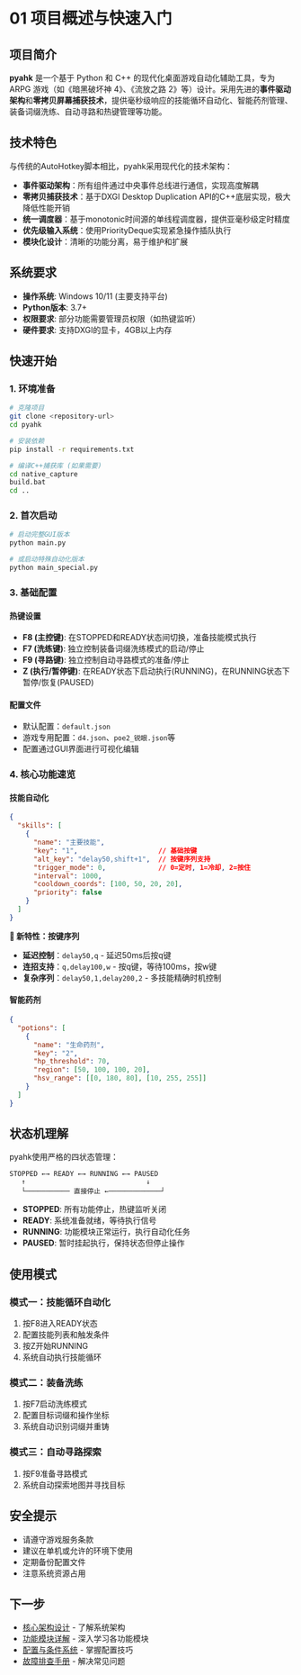 # 01 项目概述与快速入门

## 项目简介

**pyahk** 是一个基于 Python 和 C++ 的现代化桌面游戏自动化辅助工具，专为 ARPG 游戏（如《暗黑破坏神 4》、《流放之路 2》等）设计。采用先进的**事件驱动架构**和**零拷贝屏幕捕获技术**，提供毫秒级响应的技能循环自动化、智能药剂管理、装备词缀洗练、自动寻路和热键管理等功能。

## 技术特色

与传统的AutoHotkey脚本相比，pyahk采用现代化的技术架构：

- **事件驱动架构**：所有组件通过中央事件总线进行通信，实现高度解耦
- **零拷贝捕获技术**：基于DXGI Desktop Duplication API的C++底层实现，极大降低性能开销
- **统一调度器**：基于monotonic时间源的单线程调度器，提供亚毫秒级定时精度
- **优先级输入系统**：使用PriorityDeque实现紧急操作插队执行
- **模块化设计**：清晰的功能分离，易于维护和扩展

## 系统要求

- **操作系统**: Windows 10/11 (主要支持平台)
- **Python版本**: 3.7+
- **权限要求**: 部分功能需要管理员权限（如热键监听）
- **硬件要求**: 支持DXGI的显卡，4GB以上内存

## 快速开始

### 1. 环境准备

```bash
# 克隆项目
git clone <repository-url>
cd pyahk

# 安装依赖
pip install -r requirements.txt

# 编译C++捕获库 (如果需要)
cd native_capture
build.bat
cd ..
```

### 2. 首次启动

```bash
# 启动完整GUI版本
python main.py

# 或启动特殊自动化版本
python main_special.py
```

### 3. 基础配置

#### 热键设置
- **F8 (主控键)**: 在STOPPED和READY状态间切换，准备技能模式执行
- **F7 (洗练键)**: 独立控制装备词缀洗练模式的启动/停止
- **F9 (寻路键)**: 独立控制自动寻路模式的准备/停止
- **Z (执行/暂停键)**: 在READY状态下启动执行(RUNNING)，在RUNNING状态下暂停/恢复(PAUSED)

#### 配置文件
- 默认配置：`default.json`
- 游戏专用配置：`d4.json`、`poe2_锐眼.json`等
- 配置通过GUI界面进行可视化编辑

### 4. 核心功能速览

#### 技能自动化
```json
{
  "skills": [
    {
      "name": "主要技能",
      "key": "1",                    // 基础按键
      "alt_key": "delay50,shift+1",  // 按键序列支持
      "trigger_mode": 0,             // 0=定时, 1=冷却, 2=按住
      "interval": 1000,
      "cooldown_coords": [100, 50, 20, 20],
      "priority": false
    }
  ]
}
```

**🚀 新特性：按键序列**
- **延迟控制**：`delay50,q` - 延迟50ms后按q键
- **连招支持**：`q,delay100,w` - 按q键，等待100ms，按w键
- **复杂序列**：`delay50,1,delay200,2` - 多技能精确时机控制

#### 智能药剂
```json
{
  "potions": [
    {
      "name": "生命药剂",
      "key": "2",
      "hp_threshold": 70,
      "region": [50, 100, 100, 20],
      "hsv_range": [[0, 180, 80], [10, 255, 255]]
    }
  ]
}
```

## 状态机理解

pyahk使用严格的四状态管理：

```
STOPPED ←→ READY ←→ RUNNING ←→ PAUSED
   ↑                              ↓
   └─────────── 直接停止 ←─────────────┘
```

- **STOPPED**: 所有功能停止，热键监听关闭
- **READY**: 系统准备就绪，等待执行信号
- **RUNNING**: 功能模块正常运行，执行自动化任务
- **PAUSED**: 暂时挂起执行，保持状态但停止操作

## 使用模式

### 模式一：技能循环自动化
1. 按F8进入READY状态
2. 配置技能列表和触发条件
3. 按Z开始RUNNING
4. 系统自动执行技能循环

### 模式二：装备洗练
1. 按F7启动洗练模式
2. 配置目标词缀和操作坐标
3. 系统自动识别词缀并重铸

### 模式三：自动寻路探索
1. 按F9准备寻路模式
2. 系统自动探索地图并寻找目标

## 安全提示

- 请遵守游戏服务条款
- 建议在单机或允许的环境下使用
- 定期备份配置文件
- 注意系统资源占用

## 下一步

- [核心架构设计](./02-核心架构设计.md) - 了解系统架构
- [功能模块详解](./03-功能模块详解.md) - 深入学习各功能模块
- [配置与条件系统](./04-配置与条件系统.md) - 掌握配置技巧
- [故障排查手册](./08-故障排查手册.md) - 解决常见问题